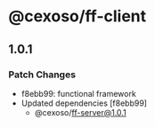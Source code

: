 # @cexoso/ff-client

## 1.0.1

### Patch Changes

- f8ebb99: functional framework
- Updated dependencies [f8ebb99]
  - @cexoso/ff-server@1.0.1
